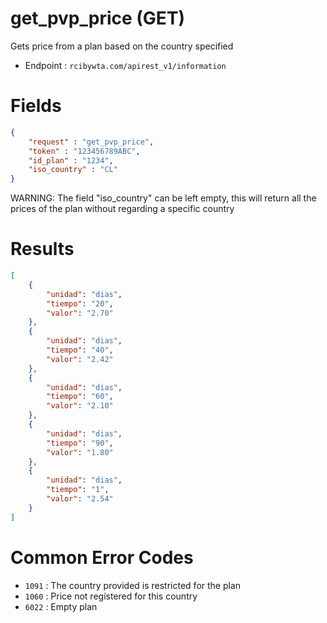 # get_pvp_price (GET)

Gets price from a plan based on the country specified

* Endpoint : ```rcibywta.com/apirest_v1/information```

# Fields

```JSON
{
    "request" : "get_pvp_price",
    "token" : "123456789ABC",
    "id_plan" : "1234",
    "iso_country" : "CL"
}
```

WARNING: The field "iso_country" can be left empty, this will return all the prices of the plan without regarding a specific country

# Results

```JSON
[
    {
        "unidad": "dias",
        "tiempo": "20",
        "valor": "2.70"
    },
    {
        "unidad": "dias",
        "tiempo": "40",
        "valor": "2.42"
    },
    {
        "unidad": "dias",
        "tiempo": "60",
        "valor": "2.10"
    },
    {
        "unidad": "dias",
        "tiempo": "90",
        "valor": "1.80"
    },
    {
        "unidad": "dias",
        "tiempo": "1",
        "valor": "2.54"
    }
]
```

# Common Error Codes

* ```1091``` : The country provided is restricted for the plan
* ```1060``` : Price not registered for this country
* ```6022``` : Empty plan
